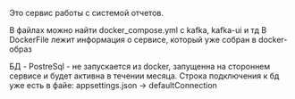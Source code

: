 Это сервис работы с системой отчетов.

В файлах можно найти docker_compose.yml с kafka, kafka-ui и тд
В DockerFile лежит информация о сервисе, который уже собран в docker-образ

БД - PostreSql - не запускается из docker, запущенна на стороннем сервисе и будет активна в течении месяца. 
Строка подключения к бд уже есть в файе: appsettings.json -> defaultConnection








